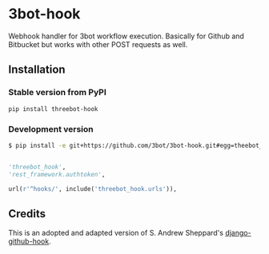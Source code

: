 # 3bot-hook

Webhook handler for 3bot workflow execution. Basically for Github and Bitbucket but works with other POST requests as well.


## Installation

### Stable version from PyPI

	pip install threebot-hook

### Development version

```sh
$ pip install -e git+https://github.com/3bot/3bot-hook.git#egg=theebot_hook
```

```python

'threebot_hook',
'rest_framework.authtoken',
```

```python
url(r'^hooks/', include('threebot_hook.urls')),
```

## Credits

This is an adopted and adapted version of S. Andrew Sheppard's [django-github-hook](https://github.com/sheppard/django-github-hook).
